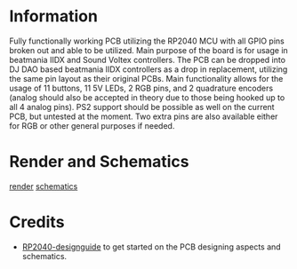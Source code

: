 # Information
Fully functionally working PCB utilizing the RP2040 MCU with all GPIO pins broken out and able to be utilized. Main purpose of the board is for usage in beatmania IIDX and Sound Voltex controllers. The PCB can be dropped into DJ DAO based beatmania IIDX controllers as a drop in replacement, utilizing the same pin layout as their original PCBs. Main functionality allows for the usage of 11 buttons, 11 5V LEDs, 2 RGB pins, and 2 quadrature encoders (analog should also be accepted in theory due to those being hooked up to all 4 analog pins). PS2 support should be possible as well on the current PCB, but untested at the moment. Two extra pins are also available either for RGB or other general purposes if needed.

# Render and Schematics
[render](images/render.png)
[schematics](images/schematics.jpg)

# Credits
- [RP2040-designguide](https://github.com/Sleepdealr/RP2040-designguide/tree/main) to get started on the PCB designing aspects and schematics.
